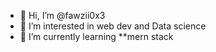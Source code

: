 - 👋 Hi, I’m @fawzii0x3
- 👀 I’m interested in web dev and Data science
- 🌱 I’m currently learning 
  **mern stack
<!---
fawzii0x3/fawzii0x3 is a ✨ special ✨ repository because its `README.md` (this file) appears on your GitHub profile.
You can click the Preview link to take a look at your changes.
--->
